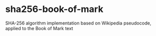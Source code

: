 # sha256-book-of-mark
SHA-256 algorithm implementation based on Wikipedia pseudocode, applied to the Book of Mark text
